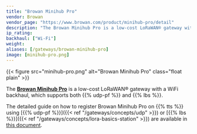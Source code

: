 ```yaml
---
title: "Browan Minihub Pro"
vendor: Browan
vendor_page: "https://www.browan.com/product/minihub-pro/detail"
description: "The Browan Minihub Pro is a low-cost LoRaWAN® gateway with a WiFi backhaul."
ip_rating: 
backhaul: ["Wi-Fi"]
weight:
aliases: [/gateways/browan-minihub-pro]
image: [minihub-pro.png]
---
```


{{< figure src="minihub-pro.png" alt="Browan Minihub Pro" class="float plain" >}}

The [**Browan Minihub Pro**](https://www.browan.com/product/minihub-pro/detail) is a low-cost LoRaWAN® gateway with a WiFi backhaul, which supports both {{% udp-pf %}} and {{% lbs %}}.

<!--more-->

The detailed guide on how to register Browan Minihub Pro on {{% tts %}} using [{{% udp-pf %}}]({{< ref "/gateways/concepts/udp" >}}) or [{{% lbs %}}]({{< ref "/gateways/concepts/lora-basics-station" >}}) are available in [this document](https://www.browan.com/download/PmN/stream).